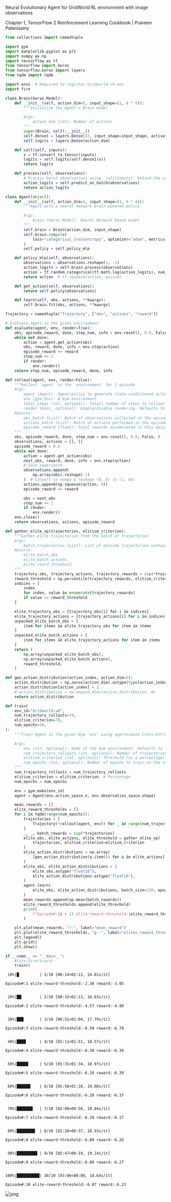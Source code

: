Neural Evolutionary Agent for GridWorld RL environment with image observations

Chapter 1, TensorFlow 2 Reinforcement Learning Cookbook | Praveen Palanisamy


```python
from collections import namedtuple
```


```python
import gym
import matplotlib.pyplot as plt
import numpy as np
import tensorflow as tf
from tensorflow import keras
from tensorflow.keras import layers
from tqdm import tqdm
```


```python
import envs  # Required to register Gridworld-v0 env
import fire
```


```python
class Brain(keras.Model):
    def __init__(self, action_dim=5, input_shape=(1, 8 * 8)):
        """Initialize the Agent's Brain model

        Args:
            action_dim (int): Number of actions
        """
        super(Brain, self).__init__()
        self.dense1 = layers.Dense(32, input_shape=input_shape, activation="relu")
        self.logits = layers.Dense(action_dim)

    def call(self, inputs):
        x = tf.convert_to_tensor(inputs)
        logits = self.logits(self.dense1(x))
        return logits

    def process(self, observations):
        # Process batch observations using `call(inputs)` behind-the-scenes
        action_logits = self.predict_on_batch(observations)
        return action_logits
```


```python
class Agent(object):
    def __init__(self, action_dim=5, input_shape=(1, 8 * 8)):
        """Agent with a neural-network brain powered policy

        Args:
            brain (keras.Model): Neural Network based model
        """
        self.brain = Brain(action_dim, input_shape)
        self.brain.compile(
            loss="categorical_crossentropy", optimizer="adam", metrics=["accuracy"]
        )
        self.policy = self.policy_mlp

    def policy_mlp(self, observations):
        observations = observations.reshape(1, -1)
        action_logits = self.brain.process(observations)
        action = tf.random.categorical(tf.math.log(action_logits), num_samples=1)
        return action  # tf.squeeze(action, axis=0)

    def get_action(self, observations):
        return self.policy(observations)

    def learn(self, obs, actions, **kwargs):
        self.brain.fit(obs, actions, **kwargs)
```


```python
Trajectory = namedtuple("Trajectory", ["obs", "actions", "reward"])
```


```python
# Evaluate agent in the given environment
def evaluate(agent, env, render=True):
    obs, episode_reward, done, step_num, info = env.reset(), 0.0, False, 0, None
    while not done:
        action = agent.get_action(obs)
        obs, reward, done, info = env.step(action)
        episode_reward += reward
        step_num += 1
        if render:
            env.render()
    return step_num, episode_reward, done, info
```


```python
def rollout(agent, env, render=False):
    """Rollout `agent` in the `environment` for 1 episode
    Args:
        agent (Agent): Agent/policy to generate state-conditioned actions
        env (gym.Env): A Gym environment
        total_steps (int, optional): Totall number of steps to rollout. Defaults to 1000.
        render (bool, optional): Enable/disable rendering. Defaults to False.
    Returns:
        obs_batch (List): Batch of observations collected in the episode
        actions_batch (List): Batch of actions performed in the episode
        episode_reward (float): Total rewards accumulated in this episode
    """
    obs, episode_reward, done, step_num = env.reset(), 0.0, False, 0
    observations, actions = [], []
    episode_reward = 0.0
    while not done:
        action = agent.get_action(obs)
        next_obs, reward, done, info = env.step(action)
        # Save experience
        observations.append(
            np.array(obs).reshape(-1)
        )  # Convert to numpy & reshape (8, 8) to (1, 64)
        actions.append(np.squeeze(action, 0))
        episode_reward += reward

        obs = next_obs
        step_num += 1
        if render:
            env.render()
    env.close()
    return observations, actions, episode_reward
```


```python
def gather_elite_xp(trajectories, elitism_criterion):
    """Gather elite trajectories from the batch of trajectories
    Args:
        batch_trajectories (List): List of episode trajectories containing experiences (obs, actions, episode_reward)
    Returns:
        elite_batch_obs
        elite_batch_actions
        elite_reard_threshold
    """
    trajectory_obs, trajectory_actions, trajectory_rewards = zip(*trajectories)
    reward_threshold = np.percentile(trajectory_rewards, elitism_criterion)
    indices = [
        index
        for index, value in enumerate(trajectory_rewards)
        if value >= reward_threshold
    ]

    elite_trajectory_obs = [trajectory_obs[i] for i in indices]
    elite_trajectory_actions = [trajectory_actions[i] for i in indices]
    unpacked_elite_batch_obs = [
        item for items in elite_trajectory_obs for item in items
    ]
    unpacked_elite_batch_actions = [
        item for items in elite_trajectory_actions for item in items
    ]
    return (
        np.array(unpacked_elite_batch_obs),
        np.array(unpacked_elite_batch_actions),
        reward_threshold,
    )
```


```python
def gen_action_distribution(action_index, action_dim=5):
    action_distribution = np.zeros(action_dim).astype(type(action_index))
    action_distribution[action_index] = 1
    # action_distribution = np.expand_dims(action_distribution, 0)
    return action_distribution
```


```python
def train(
    env_id="Gridworld-v0",
    num_trajectory_rollouts=70,
    elitism_criterion=70,
    num_epochs=10,
):
    """Train Agent in the given Gym `env` using approximate Cross-Entropy

    Args:
        env (str, optional): Name of the Gym environment. Defaults to "Gridworld-v0".
        num_trajectory_rollouts (int, optional): Number of trajectories to rollouts/sample. Defaults to 70.
        elitism_criterion (int, optional): Threshold (as a percentage) to choose elites. Defaults to 70.
        num_epochs (int, optional): Number of epochs to train on the elite trajectories. Defaults to 10.
    """
    num_trajectory_rollouts = num_trajectory_rollouts
    elitism_criterion = elitism_criterion  # Percentage
    num_epochs = num_epochs

    env = gym.make(env_id)
    agent = Agent(env.action_space.n, env.observation_space.shape)

    mean_rewards = []
    elite_reward_thresholds = []
    for i in tqdm(range(num_epochs)):
        trajectories = [
            Trajectory(*rollout(agent, env)) for _ in range(num_trajectory_rollouts)
        ]
        _, _, batch_rewards = zip(*trajectories)
        elite_obs, elite_actions, elite_threshold = gather_elite_xp(
            trajectories, elitism_criterion=elitism_criterion
        )
        elite_action_distributions = np.array(
            [gen_action_distribution(a.item()) for a in elite_actions]
        )
        elite_obs, elite_action_distributions = (
            elite_obs.astype("float16"),
            elite_action_distributions.astype("float16"),
        )
        agent.learn(
            elite_obs, elite_action_distributions, batch_size=128, epochs=3, verbose=0
        )
        mean_rewards.append(np.mean(batch_rewards))
        elite_reward_thresholds.append(elite_threshold)
        print(
            f"Episode#:{i + 1} elite-reward-threshold:{elite_reward_thresholds[-1]:.2f} reward:{mean_rewards[-1]:.2f} "
        )

    plt.plot(mean_rewards, "r-", label="mean_reward")
    plt.plot(elite_reward_thresholds, "g--", label="elites_reward_threshold")
    plt.legend()
    plt.grid()
    plt.show()
```


```python
if __name__ == "__main__":
    #fire.Fire(train)
    train()
```

     10%|█         | 1/10 [00:14<02:13, 14.81s/it]

    Episode#:1 elite-reward-threshold:-2.30 reward:-3.05 


     20%|██        | 2/10 [00:32<02:13, 16.63s/it]

    Episode#:2 elite-reward-threshold:-4.57 reward:-4.90 


     30%|███       | 3/10 [00:51<02:04, 17.79s/it]

    Episode#:3 elite-reward-threshold:-6.50 reward:-6.70 


     40%|████      | 4/10 [01:11<01:51, 18.57s/it]

    Episode#:4 elite-reward-threshold:-6.30 reward:-6.39 


     50%|█████     | 5/10 [01:31<01:34, 18.97s/it]

    Episode#:5 elite-reward-threshold:-6.10 reward:-6.39 


     60%|██████    | 6/10 [01:50<01:16, 19.08s/it]

    Episode#:6 elite-reward-threshold:-6.20 reward:-6.37 


     70%|███████   | 7/10 [02:08<00:56, 18.84s/it]

    Episode#:7 elite-reward-threshold:-6.10 reward:-6.17 


     80%|████████  | 8/10 [02:28<00:37, 18.93s/it]

    Episode#:8 elite-reward-threshold:-6.00 reward:-6.26 


     90%|█████████ | 9/10 [02:47<00:19, 19.14s/it]

    Episode#:9 elite-reward-threshold:-6.00 reward:-6.27 


    100%|██████████| 10/10 [03:06<00:00, 18.64s/it]

    Episode#:10 elite-reward-threshold:-6.07 reward:-6.23 


    



    
![png](06_neural_evolutionary_agent_files/06_neural_evolutionary_agent_12_21.png)
    



```python

```
